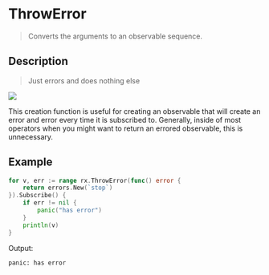 # ThrowError

> Converts the arguments to an observable sequence.

## Description

> Just errors and does nothing else

![](https://rxjs.dev/assets/images/marble-diagrams/throw.png)

This creation function is useful for creating an observable that will create an error and error every time it is subscribed to. Generally, inside of most operators when you might want to return an errored observable, this is unnecessary.

## Example

```go
for v, err := range rx.ThrowError(func() error {
    return errors.New(`stop`)
}).Subscribe() {
    if err != nil {
        panic("has error")
    }
    println(v)
}
```

Output:

```
panic: has error
```
